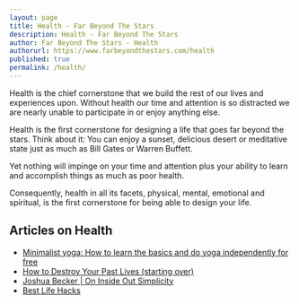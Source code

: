 ```yaml
---
layout: page
title: Health - Far Beyond The Stars
description: Health - Far Beyond The Stars
author: Far Beyond The Stars - Health
authorurl: https://www.farbeyondthestars.com/health
published: true
permalink: /health/
---
```


<p>Health is the chief cornerstone that we build the rest of our lives and experiences upon. Without health our time and attention is so distracted we are nearly unable to participate in or enjoy anything else.
<p>Health is the first cornerstone for designing a life that goes far beyond the stars. Think about it: You can enjoy a sunset, delicious desert or meditative state just as much as Bill Gates or Warren Buffett.
<p>Yet nothing will impinge on your time and attention plus your ability to learn and accomplish things as much as poor health.
<p>Consequently, health in all its facets, physical, mental, emotional and spiritual, is the first cornerstone for being able to design your life.

## Articles on Health
<ul>
<li><a href="/minimalist-yoga-how-to-learn-the-basics-and-do-yoga-independently-for-free/">Minimalist yoga: How to learn the basics and do yoga independently for free</a></li>
<li><a href="/how-to-destroy-your-past-lives-starting-over/">How to Destroy Your Past Lives (starting over)</a></li>
<li><a href="/joshua-becker-on-inside-out-simplicity/">Joshua Becker | On Inside Out Simplicity</a></li>
<li><a href="/best-life-hacks/">Best Life Hacks</a></li>
</ul>
